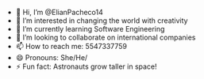 - 👋 Hi, I’m @ElianPacheco14
- 👀 I’m interested in changing the world with creativity
- 🌱 I’m currently learning Software Engineering
- 💞️ I’m looking to collaborate on international companies
- 📫 How to reach me: 5547337759
- 😄 Pronouns: She/He/ 
- ⚡ Fun fact: Astronauts grow taller in space!

<!---
ElianPacheco14/ElianPacheco14 is a ✨ special ✨ repository because its `README.md` (this file) appears on your GitHub profile.
You can click the Preview link to take a look at your changes.
--->
